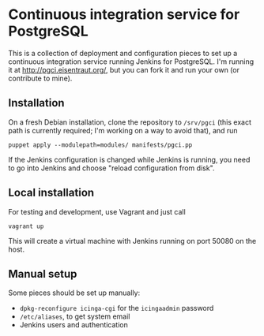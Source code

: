# Continuous integration service for PostgreSQL

This is a collection of deployment and configuration pieces to set up
a continuous integration service running Jenkins for PostgreSQL.  I'm
running it at <http://pgci.eisentraut.org/>, but you can fork it and
run your own (or contribute to mine).

## Installation

On a fresh Debian installation, clone the repository to `/srv/pgci`
(this exact path is currently required; I'm working on a way to avoid
that), and run

    puppet apply --modulepath=modules/ manifests/pgci.pp

If the Jenkins configuration is changed while Jenkins is running, you
need to go into Jenkins and choose "reload configuration from disk".

## Local installation

For testing and development, use Vagrant and just call

    vagrant up

This will create a virtual machine with Jenkins running on port 50080
on the host.

## Manual setup

Some pieces should be set up manually:

- `dpkg-reconfigure icinga-cgi` for the `icingaadmin` password
- `/etc/aliases`, to get system email
- Jenkins users and authentication
